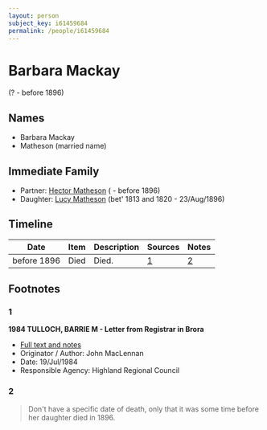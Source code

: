 ```yaml
---
layout: person
subject_key: i61459684
permalink: /people/i61459684
---
```


# Barbara Mackay
(? - before 1896)

## Names

* Barbara Mackay
* Matheson (married name)

## Immediate Family

* Partner: [Hector Matheson](./@28800527@-hector-matheson-b-d1896.md) ( - before 1896)
* Daughter: [Lucy Matheson](./@67811996@-lucy-matheson-b1813~1820-d1896-8-23.md) (bet' 1813 and 1820 - 23/Aug/1896)

## Timeline

Date | Item | Description | Sources | Notes
---|---|---|---|---
before 1896 | Died | Died. | [1](#1) | [2](#2)

## Footnotes

### 1

**1984 TULLOCH, BARRIE M - Letter from Registrar in Brora**

* [Full text and notes](../sources/@94133243@-1984-tulloch,-barrie-m-letter-from-registrar-in-brora.md)
* Originator / Author: John MacLennan
* Date: 19/Jul/1984
* Responsible Agency: Highland Regional Council

### 2

> Don't have a specific date of death, only that it was some time before her daughter died in 1896.
>



